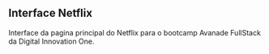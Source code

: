 ## Interface Netflix

Interface da pagina principal do Netflix para o bootcamp Avanade FullStack da Digital Innovation One.